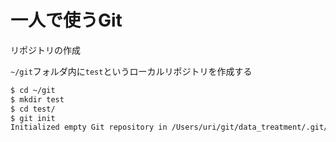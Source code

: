 # 一人で使うGit


リポジトリの作成

`~/git`フォルダ内に`test`というローカルリポジトリを作成する

```bash
$ cd ~/git
$ mkdir test
$ cd test/
$ git init
Initialized empty Git repository in /Users/uri/git/data_treatment/.git/
```
